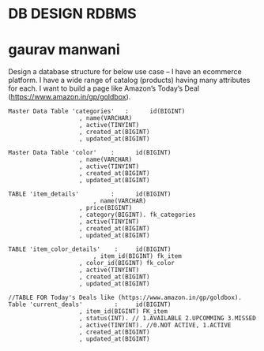 # DB DESIGN RDBMS
# gaurav manwani

Design a database structure for below use case –
I have an ecommerce platform. I have a wide range of catalog (products) having many attributes
for each. I want to build a page like Amazon’s Today’s Deal (https://www.amazon.in/gp/goldbox).


	Master Data Table 'categories'	 :  	id(BIGINT)
						, name(VARCHAR)
						, active(TINYINT)
						, created_at(BIGINT)
						, updated_at(BIGINT)
						
	Master Data Table 'color'	 :  	id(BIGINT)
						, name(VARCHAR)
						, active(TINYINT)
						, created_at(BIGINT)
						, updated_at(BIGINT)
		    
	TABLE 'item_details' 		 :  	id(BIGINT)
		    				, name(VARCHAR)
						, price(BIGINT)
						, category(BIGINT). fk_categories
						, active(TINYINT)
						, created_at(BIGINT)
						, updated_at(BIGINT)
						
	TABLE 'item_color_details'	  : 	id(BIGINT)
		    				, item_id(BIGINT) fk_item
						, color_id(BIGINT) fk_color
						, active(TINYINT)
						, created_at(BIGINT)
						, updated_at(BIGINT)
	
	//TABLE FOR Today's Deals like (https://www.amazon.in/gp/goldbox).
	Table 'current_deals'		  :  	id(BIGINT)
						, item_id(BIGINT) FK_item 
						, status(INT). // 1.AVAILABLE 2.UPCOMMING 3.MISSED
						, active(TINYINT). //0.NOT ACTIVE, 1.ACTIVE
						, created_at(BIGINT)
						, updated_at(BIGINT)
